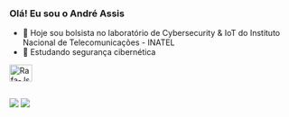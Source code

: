 ### Olá! Eu sou o André Assis

- 🔭 Hoje sou bolsista no laboratório de Cybersecurity & IoT do Instituto Nacional de Telecomunicações - INATEL
- 🌱 Estudando segurança cibernética

<div>
  <a href="https://github.com/assisandre">
  <img align="center" alt="Rafa-Js" height="30" width="40" src="https://cdn.jsdelivr.net/gh/devicons/devicon/icons/cplusplus/cplusplus-plain.svg">
<div>   
  
##
  
  <div> 
  <a href="https://www.instagram.com/drzzin/" target="_blank"><img src="https://img.shields.io/badge/-Instagram-%23E4405F?style=for-the-badge&logo=instagram&logoColor=white" target="_blank"></a>
  <a href="https://www.linkedin.com/in/andrelucasassis/" target="_blank"><img src="https://img.shields.io/badge/-LinkedIn-%230077B5?style=for-the-badge&logo=linkedin&logoColor=white" target="_blank"></a> 
  
